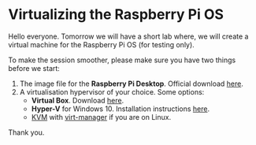 # Virtualizing the Raspberry Pi OS

Hello everyone. Tomorrow we will have a short lab where, we will create a virtual machine for the Raspberry Pi OS (for testing only).

To make the session smoother, please make sure you have two things before we start:
1. The image file for the **Raspberry Pi Desktop**. Official download [here](https://www.raspberrypi.com/software/raspberry-pi-desktop/).
2. A virtualisation hypervisor of your choice. Some options:
	- **Virtual Box**. Download [here](https://www.virtualbox.org/wiki/Downloads).
	- **Hyper-V** for Windows 10. Installation instructions [here](https://docs.microsoft.com/en-us/virtualization/hyper-v-on-windows/quick-start/enable-hyper-v).
	- [KVM](https://www.linux-kvm.org/page/Downloads) with [virt-manager](https://virt-manager.org/) if you are on Linux.

Thank you.




